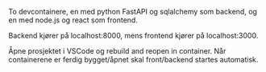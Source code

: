 To devcontainere, en med python FastAPI og sqlalchemy som backend, og en med node.js og react som frontend. 

Backend kjører på localhost:8000, mens frontend kjører på localhost:3000.

Åpne prosjektet i VSCode og rebuild and reopen in container. Når containerene er ferdig bygget/åpnet skal front/backend startes automatisk.